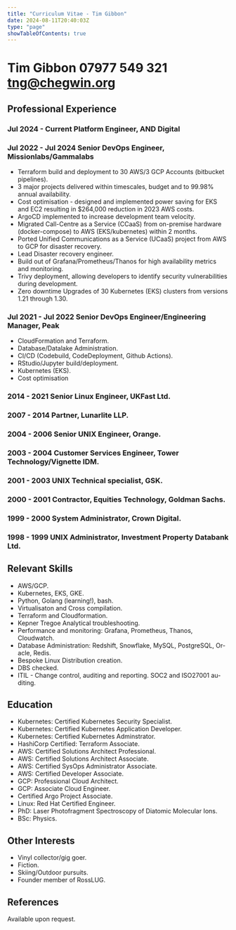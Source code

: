 ```yaml
---
title: "Curriculum Vitae - Tim Gibbon"
date: 2024-08-11T20:40:03Z
type: "page"
showTableOfContents: true
---
```


# Tim Gibbon 07977 549 321 tng@chegwin.org
## Professional Experience

### Jul 2024 - Current Platform Engineer, AND Digital

### Jul 2022 - Jul 2024 Senior DevOps Engineer, Missionlabs/Gammalabs

- Terraform build and deployment to 30 AWS/3 GCP Accounts (bitbucket pipelines).
- 3 major projects delivered within timescales, budget and to 99.98% annual availability.
- Cost optimisation - designed and implemented power saving for EKS and EC2 resulting in $264,000 reduction in 2023 AWS costs.
- ArgoCD implemented to increase development team velocity.
- Migrated Call-Centre as a Service (CCaaS) from on-premise hardware (docker-compose) to AWS (EKS/kubernetes) within 2 months.
- Ported Unified Communications as a Service (UCaaS) project from AWS to GCP for disaster recovery.
- Lead Disaster recovery engineer.
- Build out of Grafana/Prometheus/Thanos for high availability metrics and monitoring.
- Trivy deployment, allowing developers to identify security vulnerabilities during development.
- Zero downtime Upgrades of 30 Kubernetes (EKS) clusters from versions 1.21 through 1.30.

### Jul 2021 - Jul 2022 Senior DevOps Engineer/Engineering Manager, Peak

- CloudFormation and Terraform.
- Database/Datalake Administration.
- CI/CD (Codebuild, CodeDeployment, Github Actions).
- RStudio/Jupyter build/deployment.
- Kubernetes (EKS).
- Cost optimisation

### 2014 - 2021 Senior Linux Engineer, UKFast Ltd.
### 2007 - 2014 Partner, Lunarlite LLP.
### 2004 - 2006 Senior UNIX Engineer, Orange.
### 2003 - 2004 Customer Services Engineer, Tower Technology/Vignette IDM.
### 2001 - 2003 UNIX Technical specialist, GSK.
### 2000 - 2001 Contractor, Equities Technology, Goldman Sachs.
### 1999 - 2000 System Administrator, Crown Digital.
### 1998 - 1999 UNIX Administrator, Investment Property Databank Ltd.

## Relevant Skills
- AWS/GCP.
- Kubernetes, EKS, GKE.
- Python, Golang (learning!), bash.
- Virtualisaton and Cross compilation.
- Terraform and Cloudformation.
- Kepner Tregoe Analytical troubleshooting.
- Performance and monitoring: Grafana, Prometheus, Thanos, Cloudwatch.
- Database Administration: Redshift, Snowflake, MySQL, PostgreSQL, Or-
acle, Redis.
- Bespoke Linux Distribution creation.
- DBS checked.
- ITIL - Change control, auditing and reporting. SOC2 and ISO27001 au-
diting.
## Education
- Kubernetes: Certified Kubernetes Security Specialist.
- Kubernetes: Certified Kubernetes Application Developer. 
- Kubernetes: Certified Kubernetes Adminstrator.
- HashiCorp Certified: Terraform Associate. 
- AWS: Certified Solutions Architect Professional.
- AWS: Certified Solutions Architect Associate.
- AWS: Certified SysOps Administrator Associate.
- AWS: Certified Developer Associate.
- GCP: Professional Cloud Architect.
- GCP: Associate Cloud Engineer. 
- Certified Argo Project Associate.
- Linux: Red Hat Certified Engineer. 
- PhD: Laser Photofragment Spectroscopy of Diatomic Molecular Ions.
- BSc: Physics.
## Other Interests
- Vinyl collector/gig goer.
- Fiction.
- Skiing/Outdoor pursuits.
- Founder member of RossLUG.
## References
Available upon request.
